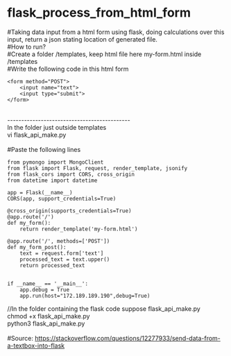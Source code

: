 # flask_process_from_html_form
#Taking data input from a html form using flask, doing calculations over this input, return a json stating location of generated file.
</br>
#How to run?</br>
#Create a folder /templates, keep html file here my-form.html inside /templates</br>
#Write the following code in this html form </br>

```
<form method="POST"> 
    <input name="text">
    <input type="submit">
</form>
```
 </br>-------------------------------------------- </br>
In the folder just outside templates </br>
vi flask_api_make.py </br>
 </br>
#Paste the following lines </br>
```
from pymongo import MongoClient
from flask import Flask, request, render_template, jsonify
from flask_cors import CORS, cross_origin
from datetime import datetime

app = Flask(__name__)
CORS(app, support_credentials=True)

@cross_origin(supports_credentials=True)
@app.route('/')
def my_form():
    return render_template('my-form.html')

@app.route('/', methods=['POST'])
def my_form_post():
    text = request.form['text']
    processed_text = text.upper()
    return processed_text
 

if __name__ == '__main__':
    app.debug = True
    app.run(host="172.189.189.190",debug=True)

``` 
 
//In the folder containing the flask code suppose flask_api_make.py </br>
chmod +x flask_api_make.py </br>
python3 flask_api_make.py </br>
 </br>
#Source: https://stackoverflow.com/questions/12277933/send-data-from-a-textbox-into-flask  </br>
 </br>
